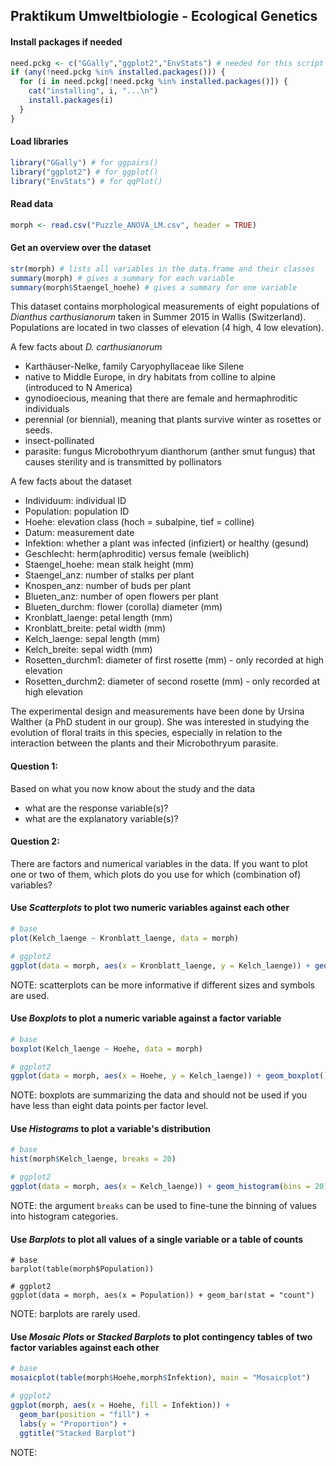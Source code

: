 ## Praktikum Umweltbiologie - Ecological Genetics

#### Install packages if needed

```R
need.pckg <- c("GGally","ggplot2","EnvStats") # needed for this script
if (any(!need.pckg %in% installed.packages())) {
  for (i in need.pckg[!need.pckg %in% installed.packages()]) {
    cat("installing", i, "...\n")
    install.packages(i)
  }
}
```

#### Load libraries

```R
library("GGally") # for ggpairs()
library("ggplot2") # for ggplot()
library("EnvStats") # for qqPlot()
```

#### Read data
```R
morph <- read.csv("Puzzle_ANOVA_LM.csv", header = TRUE)
```

#### Get an overview over the dataset

```R
str(morph) # lists all variables in the data.frame and their classes
summary(morph) # gives a summary for each variable 
summary(morph$Staengel_hoehe) # gives a summary for one variable
```

This dataset contains morphological measurements of eight populations of *Dianthus carthusianorum* taken in Summer 2015 in Wallis (Switzerland). Populations are located in two classes of elevation (4 high, 4 low elevation).

A few facts about *D. carthusianorum*
- Karthäuser-Nelke, family Caryophyllaceae like Silene
- native to Middle Europe, in dry habitats from colline to alpine (introduced to N America) 
- gynodioecious, meaning that there are female and hermaphroditic individuals
- perennial (or biennial), meaning that plants survive winter as rosettes or seeds.
- insect-pollinated
- parasite: fungus Microbothryum dianthorum (anther smut fungus) that causes sterility and is transmitted by pollinators

A few facts about the dataset
- Individuum: individual ID
- Population: population ID
- Hoehe: elevation class (hoch = subalpine, tief = colline)
- Datum: measurement date
- Infektion: whether a plant was infected (infiziert) or healthy (gesund)
- Geschlecht: herm(aphroditic) versus female (weiblich)
- Staengel_hoehe: mean stalk height (mm)
- Staengel_anz: number of stalks per plant
- Knospen_anz: number of buds per plant
- Blueten_anz: number of open flowers per plant
- Blueten_durchm: flower (corolla) diameter (mm)
- Kronblatt_laenge: petal length (mm)
- Kronblatt_breite: petal width (mm)
- Kelch_laenge: sepal length (mm)
- Kelch_breite: sepal width (mm)
- Rosetten_durchm1: diameter of first rosette (mm) - only recorded at high elevation
- Rosetten_durchm2: diameter of second rosette (mm) - only recorded at high elevation

The experimental design and measurements have been done by Ursina Walther (a PhD student in our group). She was interested in studying the evolution of floral traits in this species, especially in relation to the interaction between the plants and their Microbothryum parasite.

#### Question 1: 
Based on what you now know about the study and the data
- what are the response variable(s)?
- what are the explanatory variable(s)?

#### Question 2:
There are factors and numerical variables in the data. If you want to plot one or two of them, which plots do you use for which (combination of) variables?

#### Use *Scatterplots* to plot two numeric variables against each other
```R
# base
plot(Kelch_laenge ~ Kronblatt_laenge, data = morph)

# ggplot2
ggplot(data = morph, aes(x = Kronblatt_laenge, y = Kelch_laenge)) + geom_point()
```
NOTE: scatterplots can be more informative if different sizes and symbols are used.

#### Use *Boxplots* to plot a numeric variable against a factor variable
```R
# base
boxplot(Kelch_laenge ~ Hoehe, data = morph)

# ggplot2
ggplot(data = morph, aes(x = Hoehe, y = Kelch_laenge)) + geom_boxplot()
```
NOTE: boxplots are summarizing the data and should not be used if you have less than eight data points per factor level.


#### Use *Histograms* to plot a variable's distribution
```R
# base
hist(morph$Kelch_laenge, breaks = 20)

# ggplot2
ggplot(data = morph, aes(x = Kelch_laenge)) + geom_histogram(bins = 20) 
```
NOTE: the argument ```breaks``` can be used to fine-tune the binning of values into histogram categories.

#### Use *Barplots* to plot all values of a single variable or a table of counts
```
# base
barplot(table(morph$Population))

# ggplot2
ggplot(data = morph, aes(x = Population)) + geom_bar(stat = "count")
```
NOTE: barplots are rarely used.

#### Use *Mosaic Plots* or *Stacked Barplots* to plot contingency tables of two factor variables against each other
```R
# base
mosaicplot(table(morph$Hoehe,morph$Infektion), main = "Mosaicplot")

# ggplot2
ggplot(morph, aes(x = Hoehe, fill = Infektion)) + 
  geom_bar(position = "fill") + 
  labs(y = "Proportion") +
  ggtitle("Stacked Barplot")

```
NOTE: 
